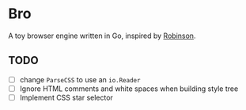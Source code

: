 # Bro

A toy browser engine written in Go, inspired by [Robinson](https://limpet.net/mbrubeck/2014/08/08/toy-layout-engine-1.html).

## TODO

- [ ] change `ParseCSS` to use an `io.Reader`
- [ ] Ignore HTML comments and white spaces when building style tree
- [ ] Implement CSS star selector
